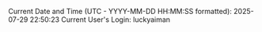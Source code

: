 Current Date and Time (UTC - YYYY-MM-DD HH:MM:SS formatted): 2025-07-29 22:50:23
Current User's Login: luckyaiman
